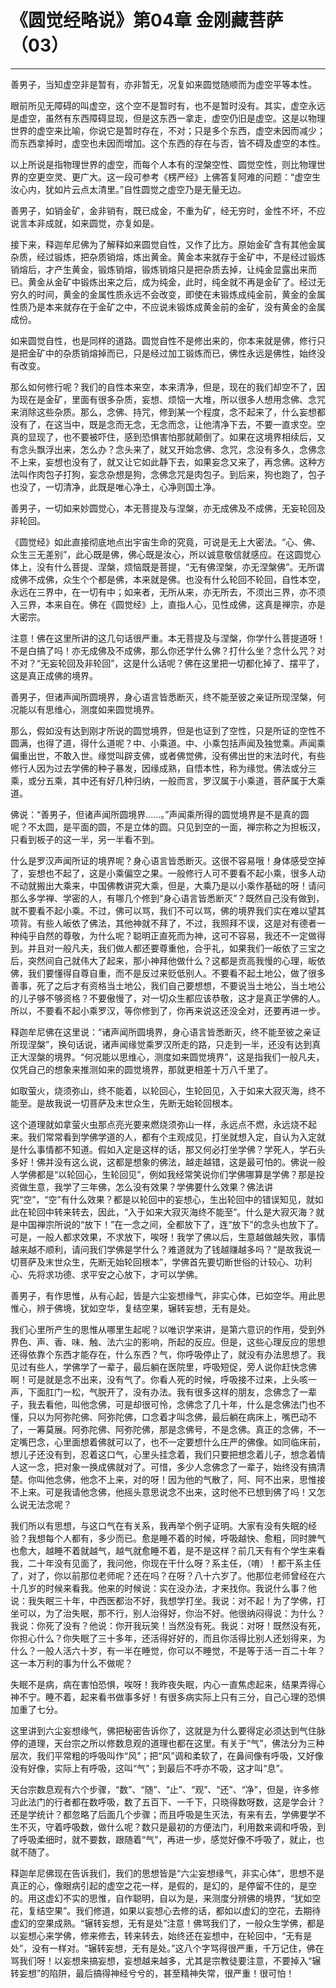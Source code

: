 # 《圆觉经略说》第04章 金刚藏菩萨（03）

------

善男子，当知虚空非是暂有，亦非暂无，况复如来圆觉随顺而为虚空平等本性。

眼前所见无障碍的叫虚空，这个空不是暂时有，也不是暂时没有。其实，虚空永远是虚空，虽然有东西障碍显现，但是这东西一拿走，虚空仍旧是虚空。这是以物理世界的虚空来比喻，你说它是暂时存在，不对；只是多个东西，虚空未因而减少；而东西拿掉时，虚空也未因而增加。这个东西的存在与否，皆不碍及虚空的本性。

以上所说是指物理世界的虚空，而每个人本有的涅槃空性、圆觉空性，则比物理世界的空更空灵、更广大。这一段可参考《楞严经》上佛答复阿难的问题：“虚空生汝心内，犹如片云点太清里。”自性圆觉之虚空乃是无量无边。

善男子，如销金矿，金非销有，既已成金，不重为矿，经无穷时，金性不坏，不应说言本非成就，如来圆觉，亦复如是。

接下来，释迦牟尼佛为了解释如来圆觉自性，又作了比方。原始金矿含有其他金属杂质，经过锻炼，把杂质销熔，炼出黄金。黄金本来就存于金矿中，不是经过锻炼销熔后，才产生黄金，锻炼销熔，锻炼销熔只是把杂质去掉，让纯金显露出来而已。黄金从金矿中锻炼出来之后，成为纯金，此时，纯金就不再是金矿了。经过无穷久的时间，黄金的金属性质永远不会改变，即使在未锻炼成纯金前，黄金的金属性质乃是本来就存在于金矿之中，不应说未锻炼成黄金前的金矿，没有黄金的金属成份。

如来圆觉自性，也是同样的道路。圆觉自性不是修出来的，你本来就是佛，修行只是把金矿中的杂质销熔掉而已，只是经过加工锻炼而已，佛性永远是佛性，始终没有改变。

那么如何修行呢？我们的自性本来空，本来清净，但是，现在的我们却空不了，因为现在是金矿，里面有很多杂质，妄想、烦恼一大堆，所以很多人想用念佛、念咒来消除这些杂质。那么，念佛、持咒，修到某一个程度，念不起来了，什么妄想都没有了，在这当中，既是念而无念，无念而念，让他清净下去，不要一直求空。空真的显现了，也不要被吓住，感到恐惧害怕那就颠倒了。如果在这境界相续后，又有念头飘浮出来，怎么办？念头来了，就又开始念佛、念咒，念没有多久，念佛念不上来，妄想也没有了，就又让它如此静下去，如果妄念又来了，再念佛。这种方法叫作肉包子打狗，妄念杂想是狗，念佛念咒是肉包子。到后来，狗也跑了，包子也没了，一切清净，此既是唯心净土，心净则国土净。

善男子，一切如来妙圆觉心，本无菩提及与涅槃，亦无成佛及不成佛，无妄轮回及非轮回。

《圆觉经》如此直接彻底地点出宇宙生命的究竟，可说是无上大密法。“心、佛、众生三无差别”，此心既是佛，佛心既是汝心，所以诚意敬信就感应。在这圆觉心体上，没有什么菩提、涅槃，烦恼既是菩提，“无有佛涅槃，亦无涅槃佛”。无所谓成佛不成佛，众生个个都是佛，本来就是佛。也没有什么轮回不轮回，自性本空，永远在三界中，在一切有中；如来者，无所从来，亦无所去，不须出三界，亦不须入三界，本来自在。佛在《圆觉经》上，直指人心，见性成佛，这真是禅宗，亦是大密宗。

注意！佛在这里所讲的这几句话很严重。本无菩提及与涅槃，你学什么菩提道呀！不是白搞了吗！亦无成佛及不成佛，那么你还学什么佛？打什么坐？念什么咒？对不对？“无妄轮回及非轮回”，这是什么话呢？佛在这里把一切都化掉了、摆平了，这是真正成佛的境界。

善男子，但诸声闻所圆境界，身心语言皆悉断灭，终不能至彼之亲证所现涅槃，何况能以有思维心，测度如来圆觉境界。

那么，假如没有达到刚才所说的圆觉境界，但是也证到了空性，只是所证的空性不圆满，也得了道，得什么道呢？中、小乘道。中、小乘包括声闻及独觉乘。声闻乘偏重出世，不敢入世。缘觉叫辟支佛，或者佛觉佛，没有佛出世的末法时代，有些修行人因为过去学佛的种子暴发，因缘成熟，自悟本性，称为缘觉。佛法或分三乘，或分五乘，其中还有好几种归纳，一般而言，罗汉属于小乘道，菩萨属于大乘道。

佛说：“善男子，但诸声闻所圆境界......。”声闻乘所得的圆觉境界是不是真的圆呢？不太圆，是平面的圆，不是立体的圆。只见到空的一面，禅宗称之为担板汉，只看到板子的这一半，另一半看不到。

什么是罗汉声闻所证的境界呢？身心语言皆悉断灭。这很不容易哦！身体感受空掉了，妄想也不起了，这是小乘偏空之果。一般修行人可不要看不起小乘，很多人动不动就搬出大乘来，中国佛教讲究大乘，但是，大乘乃是以小乘作基础的呀！请问那么多学禅、学密的人，有哪几个修到“身心语言皆悉断灭”？既然自己没有做到，就不要看不起小乘。不过，佛可以骂，我们不可以骂，佛的境界我们实在难以望其项背。有些人皈依了佛法，其他神就不拜了，不过，我照拜不误，这是对有德者一种纯乎自然的尊敬，为什么呢？聪明正直死而为神，这可不容易，我还不一定做得到。并且对一般凡夫，我们做人都还要尊重他，合乎礼，如果我们一皈依了三宝之后，突然间自己就伟大了起来，那小神拜他做什么？这都是贡高我慢的心理，皈依佛，我们要懂得自尊自重，而不是反过来贬低别人。不要看不起土地公，做了很多善事，死了之后才有资格当土地公，我们自己要想想，不要说当土地公，当土地公的儿子够不够资格？不要傲慢了，对一切众生都应该恭敬，这才是真正学佛的人。所以，不要看不起小乘罗汉，等你修到了，你再来说这还没全对，还要再进一步。

释迦牟尼佛在这里说：“诸声闻所圆境界，身心语言皆悉断灭，终不能至彼之亲证所现涅槃”，换句话说，诸声闻缘觉乘罗汉所走的路，只走到一半，还没有达到真正大涅槃的境界。“何况能以思维心，测度如来圆觉境界”，这是指我们一般凡夫，仅凭自己的想象来推测如来的圆觉境界，那就更相差十万八千里了。

如取萤火，烧须弥山，终不能着，以轮回心，生轮回见，入于如来大寂灭海，终不能至。是故我说一切菩萨及末世众生，先断无始轮回根本。

这个道理就如拿萤火虫那点亮光要来燃烧须弥山一样，永远点不燃，永远烧不起来。我们常常看到学佛学道的人，都有个主观成见，打坐就想入定，自认为入定就是什么事情都不知道。假如入定是这样的话，那又何必打坐学佛？学死人，学石头多好！佛并没有这么说，这都是想象的佛法，越走越错，这是最可怕的。佛说一般人学佛都是“以轮回心，生轮回见”，例如我经常笑说你们学佛哪算是学佛？那是投资做生意，我学了三年佛，怎么没有效果？学佛要什么效果？佛法讲究“空”，“空”有什么效果？都是以轮回中的妄想心，生出轮回中的错误知见，就如此在轮回中转来转去，因此，“入于如来大寂灭海终不能至”。什么是大寂灭海？就是中国禅宗所说的“放下！”在一念之间，全都放下了，连“放下”的念头也放下了。可是，一般人都求效果，不求放下，唉呀！我学了佛以后，生意越做越失败，事情越来越不顺利，请问我们学佛是学什么？难道就为了钱越赚越多吗？“是故我说一切菩萨及末世众生，先断无始轮回根本”，学佛首先要切断世俗的计较心、功利心、先将求功德、求平安之心放下，才可以学佛。

善男子，有作思惟，从有心起，皆是六尘妄想缘气，非实心体，已如空华。用此思惟心，辨于佛境，犹如空华，复结空果，辗转妄想，无有是处。

我们心里所产生的思惟从哪里生起呢？以唯识学来讲，是第六意识的作用，受到外界色、声、香、味、触、法六尘的影响，所起的反应。但是，这些心理反应的思想还得依靠个东西才能存在，什么东西？气，你呼吸停止了，就没有办法思想了。我见过有些人，学佛学了一辈子，最后躺在医院里，呼吸短促，旁人说你赶快念佛啊！可是就是念不出来，没有气了。你看人死的时候，呼吸接不过来，上头咳一声，下面肛门一松，气脱开了，没有办法。我有很多这样的朋友，念佛念了一辈子，我去看他，叫他念佛，可是却很可怜，念佛念了几十年，什么是念佛法门也不懂，只以为阿弥陀佛、阿弥陀佛，口念着才叫念佛，最后躺在病床上，嘴巴动不了，一筹莫展。阿弥陀佛、阿弥陀佛，那是念佛号，不是念佛。真正的念佛，不一定嘴巴念，心里面想着佛就可以了，也不一定要想什么庄严的佛像。如同临床前，想儿子还没有到，忍着这口气，心里头挂念着，我们只要把想念着儿子，想念着情人这一念，把对象一换成佛就对了。可惜，多少人念佛念了一辈子，始终没有搞清楚。你叫他念佛，他念不上来，对的呀！因为他的气散了，阿、阿不出来，思惟接不上来。可是我请他念佛，他摇头意思说念不出来，这时他不已想到佛了吗！又怎么说无法念呢？

我们所以有思想，与这口气在有关系，我再举个例子证明。大家有没有失眠的经验？我想每个人都有，多少而已。愈是睡不着的时候，呼吸越快、愈粗，同时脾气也愈大，越睡不着就越气，越气就愈睡不着，是不是这样？前几天有有个学生来看我，二十年没有见面了，我问他，你现在干什么呀？系主任，（唷）！都干系主任了，对了，你以前那位老师呢？还在吗？在呀？八十六岁了。他那位老师曾经在六十几岁的时候来看我。他来的时候说：实在没办法，才来找你。我说什么事？他说：我失眠三十年，中西医都治不好，我想学打坐。我说：对不起！为了学佛，打坐可以，为了治失眠，那不行，别人治得好，你治不好。他很纳闷得说：为什么？我说：你死了没有？他说：你开我玩笑！当然没有死。我说：对呀！既然没有死，你担心什么？你失眠了三十多年，还活得好好的，而且你活得比别人还划得来，为什么？一般人活六十岁，有一半在睡觉，你可以不睡觉，不是等于活一百二十年？这一本万利的事为什么不做呢？

失眠不是病，病在害怕恐惧，唉呀！我昨夜失眠，内心一直焦虑起来，结果弄得心神不宁。睡不着，起来看书做事多好！有很多病实际上只有三分，自己心理的恐惧加重了七分。

这里讲到六尘妄想缘气，佛把秘密告诉你了，这就是为什么要得定必须达到气住脉停的道理，天台宗之所以修数息观的道理也都在这里。有关于“气”，佛法分为三种层次，我们平常粗的呼吸叫作“风”；把“风”调和柔软了，在鼻间像有呼吸，又好像没有好像，实际上有呼吸，这叫“气”；到最后不呼亦不吸，这才叫“息”。

天台宗数息观有六个步骤，“数”、“随”、“止”、“观”、“还”、“净”，但是，许多修习此法门的行者都在数呼吸，数了五百下、一千下，只晓得数呀数，这是学会计？还是学统计？都忽略了后面几个步骤；而且呼吸是生灭法，有来有去，学佛要学不生不灭，守着呼吸数，做什么呢？数只是最初的方便法门，利用数来调和呼吸，到了呼吸柔细时，就不要数，跟随着“气”，再进一步，感觉好像不呼吸了，就止，也就不随了。

释迦牟尼佛现在告诉我们，我们的思想皆是“六尘妄想缘气，非实心体”，思想不是真正的心，像眼病引起的虚空之花一样，是假的，是幻的，是停留不住的，是空的。用这虚幻不实的思惟，自作聪明，自以为是，来测度分辨佛的境界，“犹如空花，复结空果”。我们修道，如果以妄想心去修的话，都如以虚幻的空花，去期待虚幻的空果成熟。“辗转妄想，无有是处”注意！佛骂我们了，一般众生学佛，都是以妄想心来学佛，修来修去，转来转去，始终还在妄想中，在轮回中，“无有是处”，没有一样对。“辗转妄想，无有是处。”这八个字骂得很严重，千万记住，佛在骂我们呀！以妄想来搞妄想，妄想越来越多，尤其是宗教徒要注意，不要掉入“辗转妄想”的陷阱，最后搞得神经兮兮的，甚至精神失常，很严重！很可怕！

